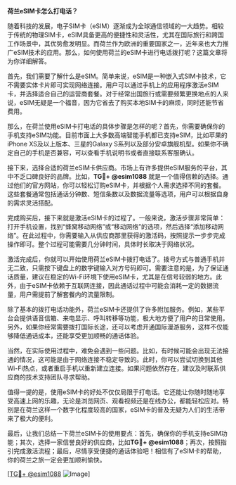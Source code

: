 **荷兰eSIM卡怎么打电话？**

随着科技的发展，电子SIM卡（eSIM）逐渐成为全球通信领域的一大趋势。相较于传统的物理SIM卡，eSIM具备更高的便捷性和灵活性，尤其在国际旅行和跨国工作场景中，其优势愈发明显。而荷兰作为欧洲的重要国家之一，近年来也大力推广eSIM技术的应用。那么，如何使用荷兰的eSIM卡进行电话拨打呢？这篇文章将为你详细解答。

首先，我们需要了解什么是eSIM。简单来说，eSIM是一种嵌入式SIM卡技术，它不需要实体卡片即可实现网络连接。用户可以通过手机上的应用程序激活eSIM卡，并选择适合自己的运营商套餐。对于经常出国旅行或需要频繁更换地点的人来说，eSIM无疑是一个福音，因为它省去了购买本地SIM卡的麻烦，同时还能节省费用。

那么，在荷兰使用eSIM卡打电话的具体步骤是怎样的呢？首先，你需要确保你的手机支持eSIM功能。目前市面上大多数高端智能手机都已支持eSIM，比如苹果的iPhone XS及以上版本、三星的Galaxy S系列以及部分安卓旗舰机型。如果你不确定自己的手机是否兼容，可以查看手机说明书或者直接联系客服确认。

接下来，选择合适的荷兰eSIM卡供应商。市场上有许多提供eSIM服务的平台，其中不乏口碑良好的品牌。比如，**TG💪+ @esim1088** 就是一个值得信赖的选择。通过他们的官方网站，你可以轻松订购eSIM卡，并根据个人需求选择不同的套餐。这些套餐通常包括通话分钟数、短信条数以及数据流量等选项，用户可以根据自身的需求灵活搭配。

完成购买后，接下来就是激活eSIM卡的过程了。一般来说，激活步骤非常简单：打开手机设置，找到“蜂窝移动网络”或“移动网络”的选项，然后选择“添加移动网络”。在此过程中，你需要输入从供应商那里获得的激活码，按照提示一步步完成操作即可。整个过程可能需要几分钟时间，具体时长取决于网络状况。

激活完成后，你就可以开始使用荷兰eSIM卡拨打电话了。拨号方式与普通手机并无二致，只需按下键盘上的数字键输入对方号码即可。需要注意的是，为了保证通话质量，建议在稳定的Wi-Fi环境下使用eSIM卡，尤其是在信号较弱的地方。此外，由于eSIM卡依赖于互联网连接，因此通话过程中可能会消耗一定的数据流量，用户需提前了解套餐内的流量限制。

除了基本的拨打电话功能外，荷兰eSIM卡还提供了许多附加服务。例如，某些平台会提供语音信箱、来电显示、呼叫转移等功能，极大地方便了用户的日常使用。另外，如果你经常需要拨打国际长途，还可以考虑开通国际漫游服务，这样不仅能够降低通话成本，还能享受更加顺畅的通话体验。

当然，在实际使用过程中，难免会遇到一些问题。比如，有时候可能会出现无法接通的情况，这可能是由于网络连接不稳定导致的。此时，你可以尝试切换到其他Wi-Fi热点，或者重启手机以重新建立连接。如果问题依然存在，建议及时联系供应商的技术支持团队寻求帮助。

值得一提的是，使用eSIM卡的好处不仅仅局限于打电话。它还能让你随时随地享受高速上网的乐趣，无论是浏览网页、观看视频还是在线办公，都能轻松应对。特别是在荷兰这样一个数字化程度较高的国家，eSIM卡的普及无疑为人们的生活带来了极大的便利。

最后，让我们总结一下荷兰eSIM卡的使用要点：首先，确保你的手机支持eSIM功能；其次，选择一家信誉良好的供应商，比如**TG💪+ @esim1088**；再次，按照指引完成激活流程；最后，尽情享受便捷的通话体验吧！相信有了eSIM卡的帮助，你的荷兰之旅一定会更加顺利愉快。

[[TG💪+ @esim1088](https://t.me/s/esim1088) ![Image](https://i.postimg.cc/4NQfJmqS/Snipaste-2025-05-13-00-14-12.png)]